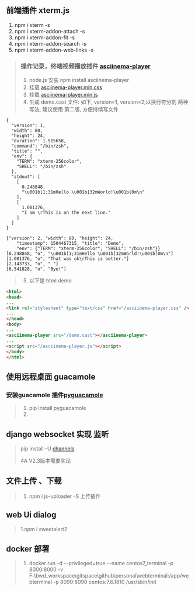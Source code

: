 ## 前端插件 xterm.js 
1. npm i xterm -s
2. npm i xterm-addon-attach -s
3. npm i xterm-addon-fit -s
4. npm i xterm-addon-search -s
5. npm i xterm-addon-web-links -s

> ### 操作记录，终端视频播放插件 [asciinema-player](https://github.com/asciinema/asciinema-player)
> 1. node.js 安装 npm install asciinema-player
> 2. 挂载 [asciinema-player.min.css](https://cdn.bootcdn.net/ajax/libs/asciinema-player/2.6.1/asciinema-player.min.css)
> 3. 挂载 [asciinema-player.min.js](https://cdn.bootcdn.net/ajax/libs/asciinema-player/2.6.1/asciinema-player.min.js)
> 4. 生成 demo.cast 文件: 如下, version=1, version=2;以换行符分割 两种写法, 建议使用 第二版, 方便持续写文件
```text
{
  "version": 1,
  "width": 80,
  "height": 24,
  "duration": 1.515658,
  "command": "/bin/zsh",
  "title": "",
  "env": {
    "TERM": "xterm-256color",
    "SHELL": "/bin/zsh"
  },
  "stdout": [
    [
      0.248848,
      "\u001b[1;31mHello \u001b[32mWorld!\u001b[0m\n"
    ],
    [
      1.001376,
      "I am \rThis is on the next line."
    ]
  ]
}
```
```text
{"version": 2, "width": 80, "height": 24,
    "timestamp": 1504467315, "title": "Demo",
    "env": {"TERM": "xterm-256color", "SHELL": "/bin/zsh"}}
[0.248848, "o", "\u001b[1;31mHello \u001b[32mWorld!\u001b[0m\n"]
[1.001376, "o", "That was ok\rThis is better."]
[2.143733, "o", " "]
[6.541828, "o", "Bye!"]
```
> 5. 以下是 html demo
```html
<html>
<head>
...
<link rel="stylesheet" type="text/css" href="/asciinema-player.css" />
...
</head>
<body>
...
<asciinema-player src="/demo.cast"></asciinema-player>
...
<script src="/asciinema-player.js"></script>
</body>
</html>
```

## 使用远程桌面 guacamole
### 安装guacamole 插件[pyguacamole](https://pypi.org/project/pyguacamole/)
> 1. pip install pyguacamole 
> 2. 

## django websocket 实现 监听
> pip install -U [channels](https://channels.readthedocs.io/en/stable/installation.html)
> 
> 4A V2.3版本需要实现
> 

## 文件上传 、下载  
> 1. npm i js-uploader -S  上传插件
>

## web Ui dialog 
> 1.npm i sweetalert2 
>

## docker 部署
> 1. docker run -d --privileged=true --name centos7_terminal -p 8000:8000 -v   F:\bwd_workspace\gitspace\github\personal\webterminal:/app/webterminal -p 8090:8090   centos:7.6.1810 /usr/sbin/init
> 